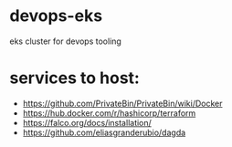 # devops-eks
eks cluster for devops tooling

# services to host:

- https://github.com/PrivateBin/PrivateBin/wiki/Docker
- https://hub.docker.com/r/hashicorp/terraform
- https://falco.org/docs/installation/
- https://github.com/eliasgranderubio/dagda
